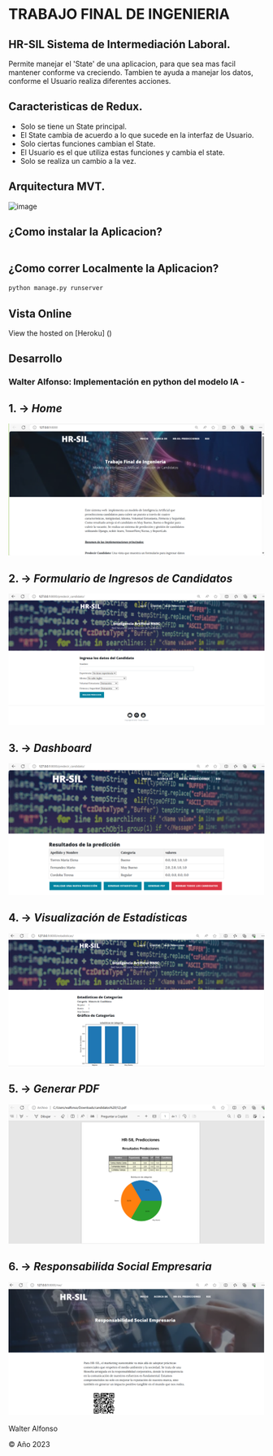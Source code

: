 # TRABAJO FINAL DE INGENIERIA

## HR-SIL Sistema de Intermediación Laboral.

Permite manejar el 'State' de una aplicacion, para que sea mas facil mantener conforme va creciendo.
Tambien te ayuda a manejar los datos, conforme el Usuario realiza diferentes acciones.

## Caracteristicas de Redux.

- Solo se tiene un State principal.
- El State cambia de acuerdo a lo que sucede en la interfaz de Usuario.
- Solo ciertas funciones cambian el State.
- El Usuario es el que utiliza estas funciones y cambia el state.
- Solo se realiza un cambio a la vez.

## Arquitectura MVT.

![image](https://github.com/walfonso/TFI/assets/8229684/2b4e784b-4387-4b62-86a4-8d0953961b06)


## ¿Como instalar la Aplicacion?

```sh


```

## ¿Como correr Localmente la Aplicacion?

```sh
python manage.py runserver
```

## Vista Online

View the hosted on [Heroku] ()

## Desarrollo

### Walter Alfonso: Implementación en python del modelo IA -


## 1. -> _Home_
   ![Home](https://raw.githubusercontent.com/walfonso/TFI/master/selecpers/assets/home.png)



## 2. -> _Formulario de Ingresos de Candidatos_
   ![Formulario](https://raw.githubusercontent.com/walfonso/TFI/master/selecpers/assets/predic.png)



## 3. -> _Dashboard_
   ![Dashboard](https://raw.githubusercontent.com/walfonso/TFI/master/selecpers/assets/dashboard.png)



## 4. -> _Visualización de Estadísticas_
   ![Estadísticas](https://raw.githubusercontent.com/walfonso/TFI/master/selecpers/assets/estadisticas.png)



## 5. -> _Generar PDF_
   ![Generar PDF](https://raw.githubusercontent.com/walfonso/TFI/master/selecpers/assets/genpdf.png)



## 6. -> _Responsabilida Social Empresaria_
   ![RSE](https://raw.githubusercontent.com/walfonso/TFI/master/selecpers/assets/rse.png)



Walter Alfonso

© Año 2023
